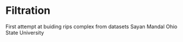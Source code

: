 # Filtration
First attempt at buiding rips complex from datasets
Sayan Mandal
Ohio State University
